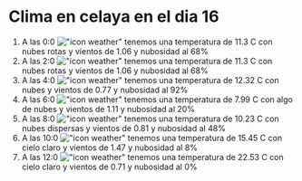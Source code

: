 # Clima en celaya en el dia 16

1. A las 0:0 !["icon weather"](http://openweathermap.org/img/w/04n.png) tenemos una temperatura de 11.3 C con nubes rotas y  vientos de 1.06 y nubosidad al 68%
1. A las 2:0 !["icon weather"](http://openweathermap.org/img/w/04n.png) tenemos una temperatura de 11.3 C con nubes rotas y  vientos de 1.06 y nubosidad al 68%
1. A las 4:0 !["icon weather"](http://openweathermap.org/img/w/04n.png) tenemos una temperatura de 12.32 C con nubes y  vientos de 0.77 y nubosidad al 92%
1. A las 6:0 !["icon weather"](http://openweathermap.org/img/w/02n.png) tenemos una temperatura de 7.99 C con algo de nubes y  vientos de 1.11 y nubosidad al 20%
1. A las 8:0 !["icon weather"](http://openweathermap.org/img/w/03d.png) tenemos una temperatura de 10.23 C con nubes dispersas y  vientos de 0.81 y nubosidad al 48%
1. A las 10:0 !["icon weather"](http://openweathermap.org/img/w/02d.png) tenemos una temperatura de 15.45 C con cielo claro y  vientos de 1.47 y nubosidad al 8%
1. A las 12:0 !["icon weather"](http://openweathermap.org/img/w/01d.png) tenemos una temperatura de 22.53 C con cielo claro y  vientos de 0.71 y nubosidad al 0%
